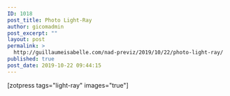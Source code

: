 ```yaml
---
ID: 1018
post_title: Photo Light-Ray
author: gicomadmin
post_excerpt: ""
layout: post
permalink: >
  http://guillaumeisabelle.com/nad-previz/2019/10/22/photo-light-ray/
published: true
post_date: 2019-10-22 09:44:15
---
```

<!-- wp:shortcode --> [zotpress tags="light-ray" images="true"] 

<!-- /wp:shortcode -->